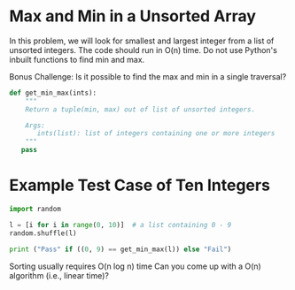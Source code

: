 # Max and Min in a Unsorted Array
In this problem, we will look for smallest and largest integer from a list of unsorted integers. The code should run in O(n) time. Do not use Python's inbuilt functions to find min and max.

Bonus Challenge: Is it possible to find the max and min in a single traversal?

```python
def get_min_max(ints):
    """
    Return a tuple(min, max) out of list of unsorted integers.

    Args:
       ints(list): list of integers containing one or more integers
    """
   pass

```
# Example Test Case of Ten Integers

```python
import random

l = [i for i in range(0, 10)]  # a list containing 0 - 9
random.shuffle(l)

print ("Pass" if ((0, 9) == get_min_max(l)) else "Fail")
```
Sorting usually requires O(n log n) time Can you come up with a O(n) algorithm (i.e., linear time)?